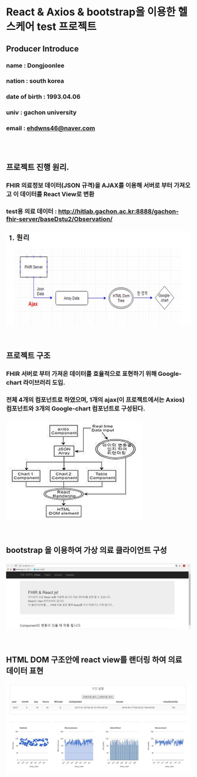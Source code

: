 # React & Axios & bootstrap을 이용한 헬스케어 test 프로젝트
## Producer Introduce 
### name :  Dongjoonlee 
### nation : south korea
### date of birth : 1993.04.06
### univ : gachon university
### email : ehdwns46@naver.com
<br/><br/>

## 프로젝트 진행 원리.
### FHIR 의료정보 데이터(JSON 규격)을 AJAX를 이용해 서버로 부터 가져오고 이 데이터를 React View로 변환
### test용 의료 데이터 : http://hitlab.gachon.ac.kr:8888/gachon-fhir-server/baseDstu2/Observation/
### ![사진](https://github.com/leedongjoon121/Reactjs_Project/blob/master/react_axios_dongjoon_test/img/%EC%9B%90%EB%A6%AC1.JPG?raw=true)
<br/>

## 프로젝트 구조
### FHIR 서버로 부터 가져온 데이터를 효율적으로 표현하기 위해 Google-chart 라이브러리 도입.
### 전체 4개의 컴포넌트로 하였으며, 1개의 ajax(이 프로젝트에서는 Axios) 컴포넌트와 3개의 Google-chart 컴포넌트로 구성된다.
### ![사진](https://github.com/leedongjoon121/Reactjs_Project/blob/master/react_axios_dongjoon_test/img/noname01.jpg?raw=true)
<br/>

## bootstrap 을 이용하여 가상 의료 클라이언트 구성
### ![사진](https://github.com/leedongjoon121/Reactjs_Project/blob/master/react_axios_dongjoon_test/img/main1.JPG?raw=true)
<br/>

## HTML DOM 구조안에 react view를 랜더링 하여 의료 데이터 표현
### ![사진](https://github.com/leedongjoon121/Reactjs_Project/blob/master/react_axios_dongjoon_test/img/main2.JPG?raw=true)
